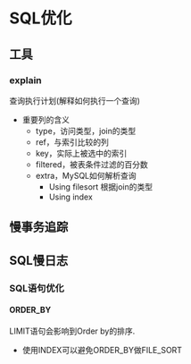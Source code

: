 # SQL优化
## 工具
### explain
查询执行计划(解释如何执行一个查询)
- 重要列的含义
    - type，访问类型，join的类型
    - ref，与索引比较的列
    - key，实际上被选中的索引
    - filtered，被表条件过滤的百分数
    - extra，MySQL如何解析查询
        - Using filesort    根据join的类型
        - Using index       

## 慢事务追踪



## SQL慢日志

### SQL语句优化
#### ORDER_BY
LIMIT语句会影响到Order by的排序.
- 使用INDEX可以避免ORDER_BY做FILE_SORT